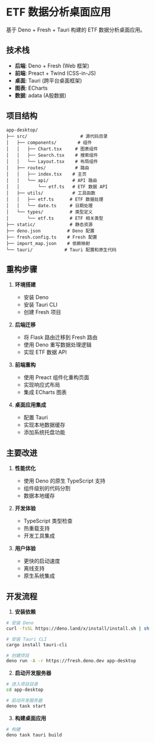 # ETF 数据分析桌面应用

基于 Deno + Fresh + Tauri 构建的 ETF 数据分析桌面应用。

## 技术栈

- **后端**: Deno + Fresh (Web 框架)
- **前端**: Preact + Twind (CSS-in-JS)
- **桌面**: Tauri (跨平台桌面框架)
- **图表**: ECharts
- **数据**: adata (A股数据)

## 项目结构

```
app-desktop/
├── src/                    # 源代码目录
│   ├── components/        # 组件
│   │   ├── Chart.tsx     # 图表组件
│   │   ├── Search.tsx    # 搜索组件
│   │   └── Layout.tsx    # 布局组件
│   ├── routes/           # 路由
│   │   ├── index.tsx    # 主页
│   │   └── api/         # API 路由
│   │       └── etf.ts   # ETF 数据 API
│   ├── utils/           # 工具函数
│   │   ├── etf.ts      # ETF 数据处理
│   │   └── date.ts     # 日期处理
│   └── types/          # 类型定义
│       └── etf.ts      # ETF 相关类型
├── static/             # 静态资源
├── deno.json          # Deno 配置
├── fresh.config.ts    # Fresh 配置
├── import_map.json    # 依赖映射
└── tauri/            # Tauri 配置和原生代码
```

## 重构步骤

1. **环境搭建**
   - 安装 Deno
   - 安装 Tauri CLI
   - 创建 Fresh 项目

2. **后端迁移**
   - 将 Flask 路由迁移到 Fresh 路由
   - 使用 Deno 重写数据处理逻辑
   - 实现 ETF 数据 API

3. **前端重构**
   - 使用 Preact 组件化重构页面
   - 实现响应式布局
   - 集成 ECharts 图表

4. **桌面应用集成**
   - 配置 Tauri
   - 实现本地数据缓存
   - 添加系统托盘功能

## 主要改进

1. **性能优化**
   - 使用 Deno 的原生 TypeScript 支持
   - 组件级别的代码分割
   - 数据本地缓存

2. **开发体验**
   - TypeScript 类型检查
   - 热重载支持
   - 开发工具集成

3. **用户体验**
   - 更快的启动速度
   - 离线支持
   - 原生系统集成

## 开发流程

1. **安装依赖**
```bash
# 安装 Deno
curl -fsSL https://deno.land/x/install/install.sh | sh

# 安装 Tauri CLI
cargo install tauri-cli

# 创建项目
deno run -A -r https://fresh.deno.dev app-desktop
```

2. **启动开发服务器**
```bash
# 进入项目目录
cd app-desktop

# 启动开发服务器
deno task start
```

3. **构建桌面应用**
```bash
# 构建
deno task tauri build
```
